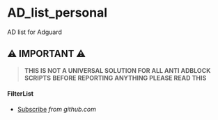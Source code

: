 # AD_list_personal
AD list for Adguard

## ⚠ IMPORTANT ⚠
> **THIS IS NOT A UNIVERSAL SOLUTION FOR ALL ANTI ADBLOCK SCRIPTS**
> **BEFORE REPORTING ANYTHING PLEASE READ THIS**


#### FilterList

* [Subscribe](adguard:subscribe?location=https://raw.githubusercontent.com/stu92116/AD_list_personal/master/adguard_user_filter.txt) *from github.com*
